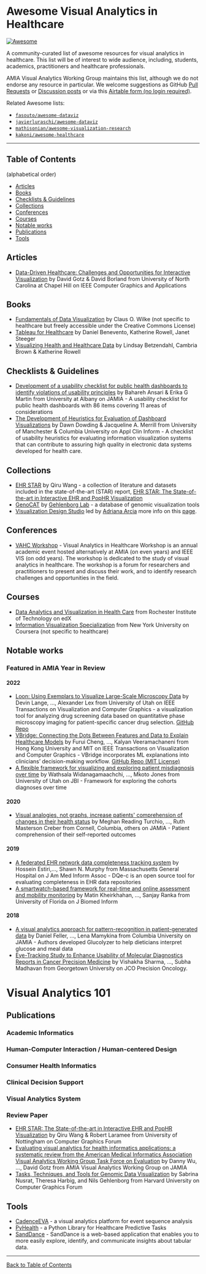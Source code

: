 # Awesome Visual Analytics in Healthcare

[![Awesome](https://awesome.re/badge.svg)](https://awesome.re)

A community-curated list of awesome resources for visual analytics in healthcare. This list will be of interest to wide audience, including, students, academics, practitioners and healthcare professionals.

AMIA Visual Analytics Working Group maintains this list, although we do not endorse any resource in particular. We welcome suggestions as GitHub [Pull Requests](https://github.com/visualanalyticshealthcare/awesome-visual-analytics-healthcare/blob/main/contributing.md) or [Discussion posts](https://github.com/visualanalyticshealthcare/awesome-visual-analytics-healthcare/discussions) or via this [Airtable form (no login required)](https://airtable.com/shry5YQ14yHQEyw57).

Related Awesome lists:

- [`fasouto/awesome-dataviz`](https://github.com/fasouto/awesome-dataviz)
- [`javierluraschi/awesome-dataviz`](https://github.com/javierluraschi/awesome-dataviz)
- [`mathisonian/awesome-visualization-research`](https://github.com/mathisonian/awesome-visualization-research)
- [`kakoni/awesome-healthcare`](https://github.com/kakoni/awesome-healthcare)

---

## Table of Contents

(alphabetical order)

- [Articles](#articles)
- [Books](#books)
- [Checklists & Guidelines](#checklists--guidelines)
- [Collections](#collections)
- [Conferences](#conferences)
- [Courses](#courses)
- [Notable works](#notable-works)
- [Publications](#publications)
- [Tools](#tools)

## Articles

- [Data-Driven Healthcare: Challenges and Opportunities for Interactive Visualization](https://ieeexplore.ieee.org/abstract/document/7466736) by David Gotz & David Borland from University of North Carolina at Chapel Hill on IEEE Computer Graphics and Applications

## Books

- [Fundamentals of Data Visualization](https://clauswilke.com/dataviz/index.html) by Claus O. Wilke (not specific to healthcare but freely accessible under the Creative Commons License)
- [Tableau for Healthcare](https://healthdataviz.com/resources/) by Daniel Benevento, Katherine Rowell, Janet Steeger
- [Visualizing Health and Healthcare Data](https://healthdataviz.com/resources/) by Lindsay Betzendahl, Cambria Brown & Katherine Rowell

## Checklists & Guidelines

- [Development of a usability checklist for public health dashboards to identify violations of usability principles](https://academic.oup.com/jamia/article/29/11/1847/6670608) by Bahareh Ansari & Erika G Martin from University at Albany on JAMIA - A usability checklist for public health dashboards with 86 items covering 11 areas of considerations
- [The Development of Heuristics for Evaluation of Dashboard Visualizations](https://www.thieme-connect.com/products/ejournals/html/10.1055/s-0038-1666842) by Dawn Dowding & Jacqueline A. Merrill from University of Manchester & Columbia University on Appl Clin Inform - A checklist of usability heuristics for evaluating information visualization systems that can contribute to assuring high quality in electronic data systems developed for health care.

## Collections

- [EHR STAR](https://ehr.wangqiru.com/table/) by Qiru Wang - a collection of literature and datasets included in the state-of-the-art (STAR) report, [EHR STAR: The State-of-the-art in Interactive EHR and PopHR Visualization](https://onlinelibrary.wiley.com/doi/full/10.1111/cgf.14424)
- [GenoCAT](http://genocat.tools) by [Gehlenborg Lab](http://gehlenborglab.org) - a database of genomic visualization tools
- [Visualization Design Studio](https://tinyurl.com/y6rlv72a) led by [Adriana Arcia](https://www.nursing.columbia.edu/profile/adriana-arcia-phd) more info on this [page](https://vis-studio.mailchimpsites.com).

## Conferences

- [VAHC Workshop](https://www.visualanalyticshealthcare.org) - Visual Analytics in Healthcare Workshop is an annual academic event hosted alternatively at AMIA (on even years) and IEEE VIS (on odd years). The workshop is dedicated to the study of visual analytics in healthcare. The workshop is a forum for researchers and practitioners to present and discuss their work, and to identify research challenges and opportunities in the field.

## Courses

- [Data Analytics and Visualization in Health Care](https://www.edx.org/course/data-analytics-and-visualization-in-health-care) from Rochester Institute of Technology on edX
- [Information Visualization Specialization](https://www.coursera.org/specializations/information-visualization) from New York University on Coursera (not specific to healthcare)

## Notable works

### Featured in AMIA Year in Review

#### 2022

- [Loon: Using Exemplars to Visualize Large-Scale Microscopy Data](https://ieeexplore.ieee.org/abstract/document/9552235/) by Devin Lange, ..., Alexander Lex from University of Utah on IEEE Transactions on Visualization and Computer Graphics - a visualization tool for analyzing drug screening data based on quantitative phase microscopy imaging for patient-specific cancer drug selection. [GitHub Repo](https://github.com/visdesignlab/Loon)
- [VBridge: Connecting the Dots Between Features and Data to Explain Healthcare Models](https://ieeexplore.ieee.org/abstract/document/9555810/) by Furui Cheng, ..., Kalyan Veeramachaneni from Hong Kong University and MIT on IEEE Transactions on Visualization and Computer Graphics - VBridge incorporates ML explanations into clinicians’ decision-making workflow. [GitHub Repo (MIT License)](https://github.com/sibyl-dev/VBridge)
- [A flexible framework for visualizing and exploring patient misdiagnosis over time](https://www.sciencedirect.com/science/article/pii/S1532046422001897) by Wathsala Widanagamaachchi, ..., Mkoto Jones from University of Utah on JBI - Framework for exploring the cohorts diagnoses over time

#### 2020

- [Visual analogies, not graphs, increase patients' comprehension of changes in their health status](https://academic.oup.com/jamia/article-abstract/27/5/677/5717999) by Meghan Reading Turchio, ..., Ruth Masterson Creber from Cornell, Columbia, others on JAMIA - Patient comprehension of their self-reported outcomes

#### 2019

- [A federated EHR network data completeness tracking system](https://academic.oup.com/jamia/article-abstract/26/7/637/5423491) by Hossein Estiri,..., Shawn N. Murphy from Massachusetts General Hospital on J Am Med Inform Assoc - DQe-c is an open source tool for evaluating completeness in EHR data repositories
- [A smartwatch-based framework for real-time and online assessment and mobility monitoring](https://www.sciencedirect.com/science/article/pii/S1532046418302120) by Matin Kheirkhahan, ..., Sanjay Ranka from University of Florida on J Biomed Inform

#### 2018

- [A visual analytics approach for pattern-recognition in patient-generated data](https://academic.oup.com/jamia/article-abstract/25/10/1366/5037318) by Daniel Feller, ..., Lena Mamykina from Columbia University on JAMIA - Authors developed Glucolyzer to help dieticians interpret glucose and meal data
- [Eye-Tracking Study to Enhance Usability of Molecular Diagnostics Reports in Cancer Precision Medicine](https://ascopubs.org/doi/abs/10.1200/PO.17.00296) by Vishakha Sharma, ..., Subha Madhavan from Georgetown University on JCO Precision Oncology.


# Visual Analytics 101


## Publications


### Academic Informatics

### Human-Computer Interaction / Human-centered Design

### Consumer Health Informatics

### Clinical Decision Support

### Visual Analytics System

### Review Paper

- [EHR STAR: The State-of-the-art in Interactive EHR and PopHR Visualization](https://onlinelibrary.wiley.com/doi/full/10.1111/cgf.14424) by Qiru Wang & Robert Laramee from University of Nottingham on Computer Graphics Forum
- [Evaluating visual analytics for health informatics applications: a systematic review from the American Medical Informatics Association Visual Analytics Working Group Task Force on Evaluation](https://academic.oup.com/jamia/article/26/4/314/5320044) by Danny Wu, ..., David Gotz from AMIA Visual Analytics Working Group on JAMIA
- [Tasks, Techniques, and Tools for Genomic Data Visualization](https://onlinelibrary.wiley.com/doi/10.1111/cgf.13727) by Sabrina Nusrat, Theresa Harbig, and Nils Gehlenborg from Harvard University on Computer Graphics Forum

## Tools

- [CadenceEVA](https://github.com/VACLab/CadenceEVA) - a visual analytics platform for event sequence analysis
- [PyHealth](https://github.com/sunlabuiuc/PyHealth) - a Python Library for Healthcare Predictive Tasks
- [SandDance](https://microsoft.github.io/SandDance/app/) - SandDance is a web-based application that enables you to more easily explore, identify, and communicate insights about tabular data.

---

[Back to Table of Contents](#table-of-contents)
